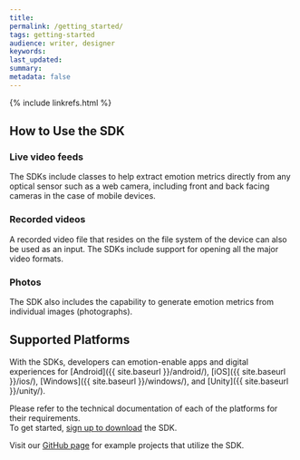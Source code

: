 ```yaml
---
title:
permalink: /getting_started/
tags: getting-started
audience: writer, designer
keywords:
last_updated:
summary:
metadata: false
---
```

{% include linkrefs.html %}

## How to Use the SDK

### Live video feeds

The SDKs include classes to help extract emotion metrics directly from any optical sensor such as a web camera, including front and back facing cameras in the case of mobile devices.

### Recorded videos

A recorded video file that resides on the file system of the device can also be used as an input. The SDKs include support for opening all the major video formats.


### Photos

The SDK also includes the capability to generate emotion metrics from individual images (photographs). 

## Supported Platforms

With the SDKs, developers can emotion-enable apps and digital experiences for [Android]({{ site.baseurl }}/android/), [iOS]({{ site.baseurl }}/ios/), [Windows]({{ site.baseurl }}/windows/), and [Unity]({{ site.baseurl }}/unity/).

Please refer to the technical documentation of each of the platforms for their requirements.  
To get started, <a href="http://www.affectiva.com/solutions/apis-sdks/" target=_blank>sign up to download</a> the SDK.

Visit our <a href=https://github.com/Affectiva target=_blank>GitHub page</a> for example projects that utilize the SDK.
